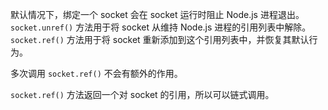 <!-- YAML
added: v0.9.1
-->

默认情况下，绑定一个 socket 会在 socket 运行时阻止 Node.js 进程退出。
`socket.unref()` 方法用于将 socket 从维持 Node.js 进程的引用列表中解除。
`socket.ref()` 方法用于将 socket 重新添加到这个引用列表中，并恢复其默认行为。

多次调用 `socket.ref()` 不会有额外的作用。

`socket.ref()` 方法返回一个对 socket 的引用，所以可以链式调用。

